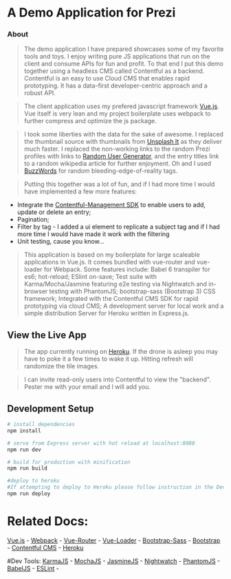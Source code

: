 # A Demo Application for Prezi

### About

> The demo application I have prepared showcases some of my favorite tools and toys.  I enjoy writing pure JS applications that run on the client and consume APIs for fun and profit. To that end I put this demo together using a headless CMS called Contentful as a backend.  Contentful is an easy to use Cloud CMS that enables rapid prototyping. It has a data-first developer-centric approach and a robust API.  

> The client application uses my prefered javascript framework [Vue.js](http://vuejs.org/guide/).  Vue itself is very lean and my project boilerplate uses webpack to further compress and optimize the js package. 

> I took some liberties with the data for the sake of awesome.  I replaced the thumbnail source with thumbnails from [Unsplash It](https://unsplash.it/) as they deliver much faster.  I replaced the non-working links to the random Prezi profiles with links to [Random User Generator](https://randomuser.me/), and the entry titles link to a random wikipedia article for further enjoyment.  Oh and I used [BuzzWords](https://github.com/wooorm/buzzwords) for random bleeding-edge-of-reality tags.

> Putting this together was a lot of fun, and if I had more time I would have implemented a few more features: 
- Integrate the [Contentful-Management SDK](https://www.npmjs.com/package/contentful-management) to enable users to add, update or delete an entry;  
- Pagination; 
- Filter by tag - I added a ui element to replicate a subject tag and if I had more time I would have made it work with the filtering
- Unit testing, cause you know...

> This application is based on my boilerplate for large scaleable applications in Vue.js. It comes bundled with vue-router and vue-loader for Webpack. Some features include: Babel 6 transpiler for es6; hot-reload; ESlint on-save; Test suite with Karma/Mocha/Jasmine featuring e2e testing via Nightwatch and in-browser testing with PhantomJS; bootstrap-sass (Bootstrap 3) CSS framework; Integrated with the Contentful CMS SDK for rapid prototyping via cloud CMS; A development server for local work and a simple distribution Server for Heroku written in Express.js. 

## View the Live App

> The app currently running on [Heroku](https://preziapp.herokuapp.com/).  If the drone is asleep you may have to poke it a few times to wake it up.  Hitting refresh will randomize the tile images.

> I can invite read-only users into Contentful to view the "backend".  Pester me with your email and I will add you.

## Development Setup

``` bash
# install dependencies
npm install

# serve from Express server with hot reload at localhost:8080
npm run dev

# build for production with minification
npm run build

#deploy to heroku
#If attempting to deploy to Heroku please follow instruction in the Dev center for setting up a new app.
npm run deploy

```

# Related Docs:
[Vue.js](http://vuejs.org/guide/) - 
[Webpack](https://webpack.github.io/docs/what-is-webpack.html) - 
[Vue-Router](http://vuejs.github.io/vue-router/en/index.html) - 
[Vue-Loader](http://vuejs.github.io/vue-loader) - 
[Bootstrap-Sass](https://github.com/twbs/bootstrap-sass) - 
[Bootstrap](http://bootstrapdocs.com/v3.0.3/docs/css/) -
[Contentful CMS](https://www.contentful.com/developers/docs/) -
[Heroku](https://devcenter.heroku.com/)

#Dev Tools:
[KarmaJS](https://karma-runner.github.io/0.13/index.html) - 
[MochaJS](https://mochajs.org/) - 
[JasmineJS](http://jasmine.github.io/2.4/introduction.html) - 
[Nightwatch](http://nightwatchjs.org/) - 
[PhantomJS](http://phantomjs.org/) - 
[BabelJS](https://babeljs.io/) - 
[ESLint](http://eslint.org/) -
